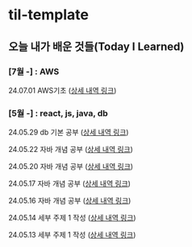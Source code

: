 # til-template

## 오늘 내가 배운 것들(Today I Learned)

### [7월 -] : AWS

24.07.01 AWS기초 ([상세 내역 링크](https://github.com/100-hours-a-week/robin-til/blob/main/July/2024-07-01.md))


### [5월 -] : react, js, java, db

24.05.29 db 기본 공부 ([상세 내역 링크](https://github.com/100-hours-a-week/robin-til/blob/main/May/2024-05-29.md))

24.05.22 자바 개념 공부 ([상세 내역 링크](https://github.com/100-hours-a-week/robin-til/blob/main/May/2024-05-22.md))

24.05.20 자바 개념 공부 ([상세 내역 링크](https://github.com/100-hours-a-week/robin-til/blob/main/May/2024-05-20.md))

24.05.17 자바 개념 공부 ([상세 내역 링크](https://github.com/100-hours-a-week/robin-til/blob/main/May/2024-05-17.md))

24.05.16 자바 개념 공부 ([상세 내역 링크](https://github.com/100-hours-a-week/robin-til/blob/main/May/2024-05-16.md))

24.05.14 세부 주제 1 작성 ([상세 내역 링크](https://github.com/100-hours-a-week/robin-til/blob/main/May/2024-05-14.md))

24.05.13 세부 주제 1 작성 ([상세 내역 링크](https://github.com/100-hours-a-week/robin-til/blob/main/May/2024-05-13.md))

